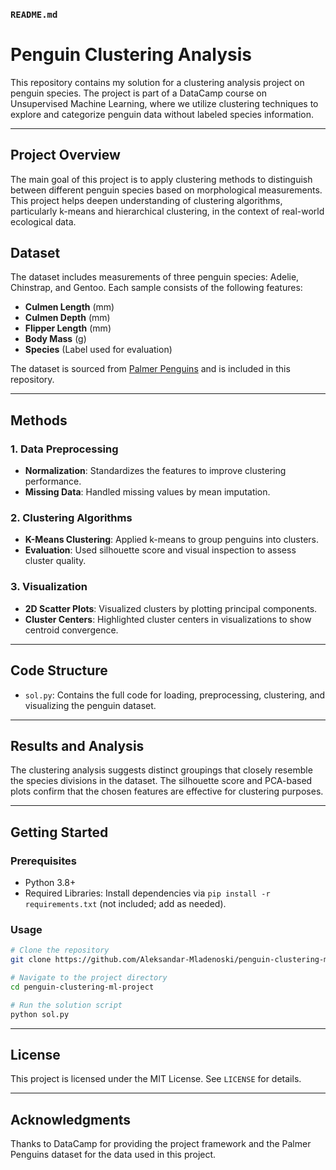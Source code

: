 ### `README.md`

# Penguin Clustering Analysis

This repository contains my solution for a clustering analysis project on penguin species. The project is part of a DataCamp course on Unsupervised Machine Learning, where we utilize clustering techniques to explore and categorize penguin data without labeled species information.

---

## Project Overview

The main goal of this project is to apply clustering methods to distinguish between different penguin species based on morphological measurements. This project helps deepen understanding of clustering algorithms, particularly k-means and hierarchical clustering, in the context of real-world ecological data.

## Dataset

The dataset includes measurements of three penguin species: Adelie, Chinstrap, and Gentoo. Each sample consists of the following features:
- **Culmen Length** (mm)
- **Culmen Depth** (mm)
- **Flipper Length** (mm)
- **Body Mass** (g)
- **Species** (Label used for evaluation)

The dataset is sourced from [Palmer Penguins](https://github.com/allisonhorst/palmerpenguins) and is included in this repository.

---

## Methods

### 1. Data Preprocessing
- **Normalization**: Standardizes the features to improve clustering performance.
- **Missing Data**: Handled missing values by mean imputation.

### 2. Clustering Algorithms
- **K-Means Clustering**: Applied k-means to group penguins into clusters.
- **Evaluation**: Used silhouette score and visual inspection to assess cluster quality.

### 3. Visualization
- **2D Scatter Plots**: Visualized clusters by plotting principal components.
- **Cluster Centers**: Highlighted cluster centers in visualizations to show centroid convergence.

---

## Code Structure

- `sol.py`: Contains the full code for loading, preprocessing, clustering, and visualizing the penguin dataset.

---

## Results and Analysis

The clustering analysis suggests distinct groupings that closely resemble the species divisions in the dataset. The silhouette score and PCA-based plots confirm that the chosen features are effective for clustering purposes.

---

## Getting Started

### Prerequisites

- Python 3.8+
- Required Libraries: Install dependencies via `pip install -r requirements.txt` (not included; add as needed).

### Usage

```bash
# Clone the repository
git clone https://github.com/Aleksandar-Mladenoski/penguin-clustering-ml-project.git

# Navigate to the project directory
cd penguin-clustering-ml-project

# Run the solution script
python sol.py
```

---

## License

This project is licensed under the MIT License. See `LICENSE` for details.

---

## Acknowledgments

Thanks to DataCamp for providing the project framework and the Palmer Penguins dataset for the data used in this project.
```
